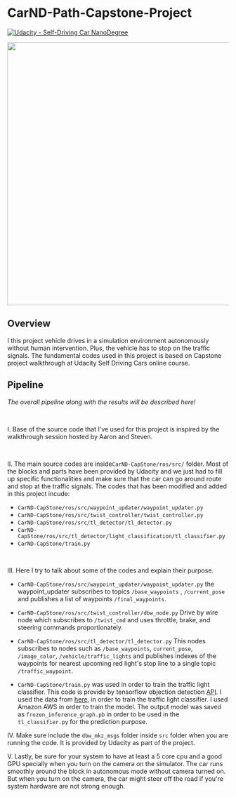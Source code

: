 # CarND-Path-Capstone-Project

[![Udacity - Self-Driving Car NanoDegree](https://s3.amazonaws.com/udacity-sdc/github/shield-carnd.svg)](http://www.udacity.com/drive)



<p align="center">
<img src="mygif.gif" width = "600" />
</p>


Overview
---


I this project vehicle drives in a simulation environment autonomously without human intervention. Plus, the vehicle has to stop on the traffic signals. The fundamental codes used in this project is based on Capstone project walkthrough at Udacity Self Driving Cars online course.


Pipeline
---


*The overall pipeline along with the results will be described here!*

<br>

I. Base of the source code that I've used for this project is inspired by the walkthrough session hosted by Aaron and Steven.


</br>


II. The main source codes are inside```CarND-CapStone/ros/src/``` folder. Most of the blocks and parts have been provided by Udacity and we just had to fill up specific functionalities and make sure that the car can go around route and stop at the traffic signals. The codes that has been modified and added in this project incude: 
- ```CarND-CapStone/ros/src/waypoint_updater/waypoint_updater.py```
- ```CarND-CapStone/ros/src/twist_controller/twist_controller.py```
- ```CarND-CapStone/ros/src/tl_detector/tl_detector.py```
- ```CarND-CapStone/ros/src/tl_detector/light_classification/tl_classifier.py```
- ```CarND-CapStone/train.py```


</br>


III. Here I try to talk about some of the codes and explain their purpose.

- ```CarND-CapStone/ros/src/waypoint_updater/waypoint_updater.py``` the waypoint_updater subscribes to topics ```/base_waypoints``` , ```/current_pose``` and publishes a list of waypoints ```/final_waypoints```.

- ```CarND-CapStone/ros/src/twist_controller/dbw_node.py``` Drive by wire node which subscribes to ```/twist_cmd``` and uses throttle, brake, and steering commands proportionately. 

- ```CarND-CapStone/ros/src/tl_detector/tl_detector.py``` This nodes subscribes to nodes such as ```/base_waypoints```, ```current_pose```, ```/image_color```, ```/vehicle/traffic_lights``` and publishes indexes of the waypoints for nearest upcoming red light's stop line to a single topic ```/traffic_waypoint```.

- ```CarND-CapStone/train.py``` was used in order to train the traffic light classifier. This code is provide by tensorflow objection detection <a href="https://github.com/tensorflow/models/tree/master/research/object_detection">API</a>. I used the data from <a href="https://github.com/alex-lechner/Traffic-Light-Classification">here</a>, in order to train the traffic light classifier. I used Amazon AWS in order to train the model. The output model was saved as ```frozen_inference_graph.pb``` in order to be used in the ```tl_classifier.py``` for the prediction purpose.


IV. Make sure include the ```dbw_mkz_msgs``` folder inside ```src``` folder when you are running the code. It is provided by Udacity as part of the project.

V. Lastly, be sure for your system to have at least a 5 core cpu and a good GPU specially when you turn on the camera on the simulator. The car runs smoothly around the block in autonomous mode without camera turned on. But when you turn on the camera, the car might steer off the road if you're system hardware are not strong enough.  

</br>
<br></br>